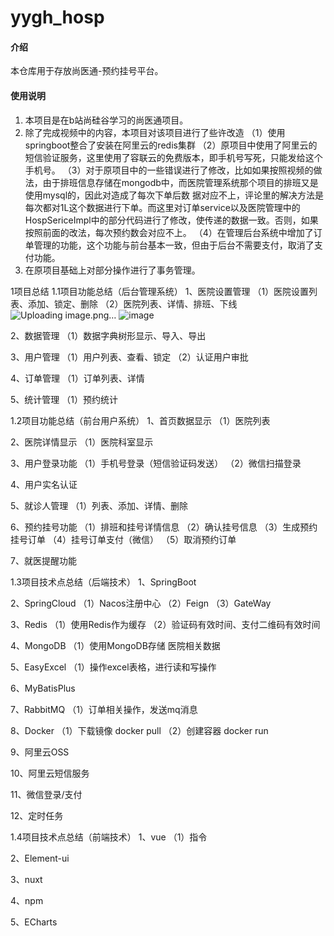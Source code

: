 # yygh_hosp

#### 介绍
本仓库用于存放尚医通-预约挂号平台。


#### 使用说明

1.  本项目是在b站尚硅谷学习的尚医通项目。
2.  除了完成视频中的内容，本项目对该项目进行了些许改造
    （1）使用springboot整合了安装在阿里云的redis集群
    （2）原项目中使用了阿里云的短信验证服务，这里使用了容联云的免费版本，即手机号写死，只能发给这个手机号。
    （3）对于原项目中的一些错误进行了修改，比如如果按照视频的做法，由于排班信息存储在mongodb中，而医院管理系统那个项目的排班又是使用mysql的，因此对造成了每次下单后数                                据对应不上，评论里的解决方法是每次都对1L这个数据进行下单。而这里对订单service以及医院管理中的HospSericeImpl中的部分代码进行了修改，使传递的数据一致。否则，如果按照前面的改法，每次预约数会对应不上。
    （4）在管理后台系统中增加了订单管理的功能，这个功能与前台基本一致，但由于后台不需要支付，取消了支付功能。
3.  在原项目基础上对部分操作进行了事务管理。


1项目总结
1.1项目功能总结（后台管理系统）
1、医院设置管理
（1）医院设置列表、添加、锁定、删除
（2）医院列表、详情、排班、下线
![Uploading image.png…]()
![image](https://user-images.githubusercontent.com/92562501/162599438-ee57ed05-b2cb-43e4-82e6-ee871383929a.png)


2、数据管理
（1）数据字典树形显示、导入、导出

3、用户管理
（1）用户列表、查看、锁定
（2）认证用户审批

4、订单管理
（1）订单列表、详情

5、统计管理
（1）预约统计

1.2项目功能总结（前台用户系统）
1、首页数据显示
（1）医院列表

2、医院详情显示
（1）医院科室显示

3、用户登录功能
（1）手机号登录（短信验证码发送）
（2）微信扫描登录

4、用户实名认证

5、就诊人管理
（1）列表、添加、详情、删除

6、预约挂号功能
（1）排班和挂号详情信息
（2）确认挂号信息
（3）生成预约挂号订单
（4）挂号订单支付（微信）
（5）取消预约订单

7、就医提醒功能

1.3项目技术点总结（后端技术）
1、SpringBoot

2、SpringCloud
（1）Nacos注册中心
（2）Feign
（3）GateWay

3、Redis
（1）使用Redis作为缓存
（2）验证码有效时间、支付二维码有效时间

4、MongoDB
（1）使用MongoDB存储 医院相关数据

5、EasyExcel
（1）操作excel表格，进行读和写操作

6、MyBatisPlus

7、RabbitMQ
（1）订单相关操作，发送mq消息

8、Docker
（1）下载镜像 docker pull 
（2）创建容器 docker run

9、阿里云OSS

10、阿里云短信服务

11、微信登录/支付

12、定时任务

1.4项目技术点总结（前端技术）
1、vue
（1）指令

2、Element-ui

3、nuxt

4、npm

5、ECharts

